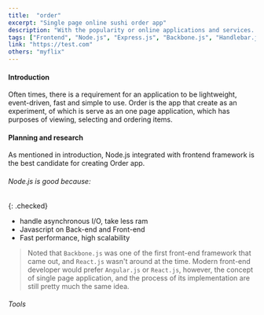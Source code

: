 ```yaml
---
title:  "order"
excerpt: "Single page online sushi order app"
description: "With the popularity or online applications and services.  Restaurants would be more compatible having its own clean and simple interface online ordering routine for customers.  Order is a user-friendly interface, production-ready application, built on single page application technology, which is extremely fast and easy for user to navigate."
tags: ["Frontend", "Node.js", "Express.js", "Backbone.js", "Handlebar.js", "Pug"]
link: "https://test.com"
others: "myflix"
---
```


#### Introduction
Often times, there is a requirement for an application to be lightweight, event-driven, fast and simple to use. Order is the app that create as an experiment, of which is serve as an one page application, which has purposes of viewing, selecting and ordering items.

#### Planning and research  
As mentioned in introduction, Node.js integrated with frontend framework is the best candidate for creating Order app.  

###### Node.js is good because:

{: .checked}  
- handle asynchronous I/O, take less ram
- Javascript on Back-end and Front-end 
- Fast performance, high scalability

> Noted that `Backbone.js` was one of the first front-end framework that came out, and `React.js` wasn't around at the time. Modern front-end developer would prefer `Angular.js` or `React.js`, however, the concept of single page application, and the process of its implementation are still pretty much the same idea.  

###### Tools